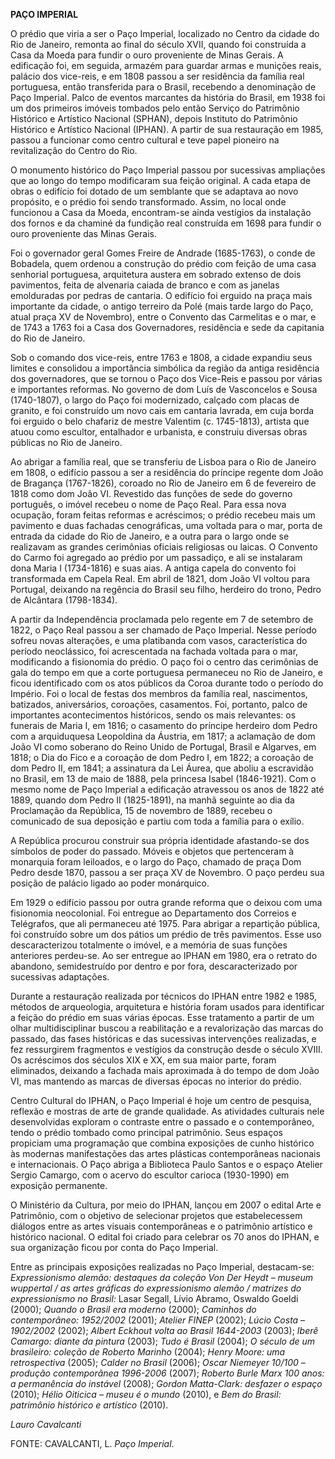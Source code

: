 **PAÇO IMPERIAL**

O prédio que viria a ser o Paço Imperial, localizado no Centro da cidade
do Rio de Janeiro, remonta ao final do século XVII, quando foi
construída a Casa da Moeda para fundir o ouro proveniente de Minas
Gerais. A edificação foi, em seguida, armazém para guardar armas e
munições reais, palácio dos vice-reis, e em 1808 passou a ser residência
da família real portuguesa, então transferida para o Brasil, recebendo a
denominação de Paço Imperial. Palco de eventos marcantes da história do
Brasil, em 1938 foi um dos primeiros imóveis tombados pelo então Serviço
do Patrimônio Histórico e Artístico Nacional (SPHAN), depois Instituto
do Patrimônio Histórico e Artístico Nacional (IPHAN). A partir de sua
restauração em 1985, passou a funcionar como centro cultural e teve
papel pioneiro na revitalização do Centro do Rio.

O monumento histórico do Paço Imperial passou por sucessivas ampliações
que ao longo do tempo modificaram sua feição original. A cada etapa de
obras o edifício foi dotado de um semblante que se adaptava ao novo
propósito, e o prédio foi sendo transformado. Assim, no local onde
funcionou a Casa da Moeda, encontram-se ainda vestígios da instalação
dos fornos e da chaminé da fundição real construída em 1698 para fundir
o ouro proveniente das Minas Gerais.

Foi o governador geral Gomes Freire de Andrade (1685-1763), o conde de
Bobadela, quem ordenou a construção do prédio com feição de uma casa
senhorial portuguesa, arquitetura austera em sobrado extenso de dois
pavimentos, feita de alvenaria caiada de branco e com as janelas
emolduradas por pedras de cantaria. O edifício foi erguido na praça mais
importante da cidade, o antigo terreiro da Polé (mais tarde largo do
Paço, atual praça XV de Novembro), entre o Convento das Carmelitas e o
mar, e de 1743 a 1763 foi a Casa dos Governadores, residência e sede da
capitania do Rio de Janeiro.

Sob o comando dos vice-reis, entre 1763 e 1808, a cidade expandiu seus
limites e consolidou a importância simbólica da região da antiga
residência dos governadores, que se tornou o Paço dos Vice-Reis e passou
por várias e importantes reformas. No governo de dom Luís de Vasconcelos
e Sousa (1740-1807), o largo do Paço foi modernizado, calçado com placas
de granito, e foi construído um novo cais em cantaria lavrada, em cuja
borda foi erguido o belo chafariz de mestre Valentim (c. 1745-1813),
artista que atuou como escultor, entalhador e urbanista, e construiu
diversas obras públicas no Rio de Janeiro.

Ao abrigar a família real, que se transferiu de Lisboa para o Rio de
Janeiro em 1808, o edifício passou a ser a residência do príncipe
regente dom João de Bragança (1767-1826), coroado no Rio de Janeiro em 6
de fevereiro de 1818 como dom João VI. Revestido das funções de sede do
governo português, o imóvel recebeu o nome de Paço Real. Para essa nova
ocupação, foram feitas reformas e acréscimos; o prédio recebeu mais um
pavimento e duas fachadas cenográficas, uma voltada para o mar, porta de
entrada da cidade do Rio de Janeiro, e a outra para o largo onde se
realizavam as grandes cerimônias oficiais religiosas ou laicas. O
Convento do Carmo foi agregado ao prédio por um passadiço, e ali se
instalaram dona Maria I (1734-1816) e suas aias. A antiga capela do
convento foi transformada em Capela Real. Em abril de 1821, dom João VI
voltou para Portugal, deixando na regência do Brasil seu filho, herdeiro
do trono, Pedro de Alcântara (1798-1834).

A partir da Independência proclamada pelo regente em 7 de setembro de
1822, o Paço Real passou a ser chamado de Paço Imperial. Nesse período
sofreu novas alterações, e uma platibanda com vasos, característica do
período neoclássico, foi acrescentada na fachada voltada para o mar,
modificando a fisionomia do prédio. O paço foi o centro das cerimônias
de gala do tempo em que a corte portuguesa permaneceu no Rio de Janeiro,
e ficou identificado com os atos públicos da Coroa durante todo o
período do Império. Foi o local de festas dos membros da família real,
nascimentos, batizados, aniversários, coroações, casamentos. Foi,
portanto, palco de importantes acontecimentos históricos, sendo os mais
relevantes: os funerais de Maria I, em 1816; o casamento do príncipe
herdeiro dom Pedro com a arquiduquesa Leopoldina da Áustria, em 1817; a
aclamação de dom João VI como soberano do Reino Unido de Portugal,
Brasil e Algarves, em 1818; o Dia do Fico e a coroação de dom Pedro I,
em 1822; a coroação de dom Pedro II, em 1841; a assinatura da Lei Áurea,
que aboliu a escravidão no Brasil, em 13 de maio de 1888, pela princesa
Isabel (1846-1921). Com o mesmo nome de Paço Imperial a edificação
atravessou os anos de 1822 até 1889, quando dom Pedro II (1825-1891), na
manhã seguinte ao dia da Proclamação da República, 15 de novembro de
1889, recebeu o comunicado de sua deposição e partiu com toda a família
para o exílio.

A República procurou construir sua própria identidade afastando-se dos
símbolos de poder do passado. Móveis e objetos que pertenceram à
monarquia foram leiloados, e o largo do Paço, chamado de praça Dom Pedro
desde 1870, passou a ser praça XV de Novembro. O paço perdeu sua posição
de palácio ligado ao poder monárquico.

Em 1929 o edifício passou por outra grande reforma que o deixou com uma
fisionomia neocolonial. Foi entregue ao Departamento dos Correios e
Telégrafos, que ali permaneceu até 1975. Para abrigar a repartição
pública, foi construído sobre um dos pátios um prédio de três
pavimentos. Esse uso descaracterizou totalmente o imóvel, e a memória de
suas funções anteriores perdeu-se. Ao ser entregue ao IPHAN em 1980, era
o retrato do abandono, semidestruído por dentro e por fora,
descaracterizado por sucessivas adaptações.

Durante a restauração realizada por técnicos do IPHAN entre 1982 e 1985,
métodos de arqueologia, arquitetura e história foram usados para
identificar a feição do prédio em suas várias épocas. Esse tratamento a
partir de um olhar multidisciplinar buscou a reabilitação e a
revalorização das marcas do passado, das fases históricas e das
sucessivas intervenções realizadas, e fez ressurgirem fragmentos e
vestígios da construção desde o século XVIII. Os acréscimos dos séculos
XIX e XX, em sua maior parte, foram eliminados, deixando a fachada mais
aproximada à do tempo de dom João VI, mas mantendo as marcas de diversas
épocas no interior do prédio.

Centro Cultural do IPHAN, o Paço Imperial é hoje um centro de pesquisa,
reflexão e mostras de arte de grande qualidade. As atividades culturais
nele desenvolvidas exploram o contraste entre o passado e o
contemporâneo, tendo o prédio tombado como principal patrimônio. Seus
espaços propiciam uma programação que combina exposições de cunho
histórico às modernas manifestações das artes plásticas contemporâneas
nacionais e internacionais. O Paço abriga a Biblioteca Paulo Santos e o
espaço Atelier Sergio Camargo, com o acervo do escultor carioca
(1930-1990) em exposição permanente.

O Ministério da Cultura, por meio do IPHAN, lançou em 2007 o edital Arte
e Patrimônio, com o objetivo de selecionar projetos que estabelecessem
diálogos entre as artes visuais contemporâneas e o patrimônio artístico
e histórico nacional. O edital foi criado para celebrar os 70 anos do
IPHAN, e sua organização ficou por conta do Paço Imperial.

Entre as principais exposições realizadas no Paço Imperial, destacam-se:
*Expressionismo alemão: destaques da coleção Von Der Heydt – museum
wuppertal / as artes gráficas do expressionismo alemão / matrizes do
expressionismo no Brasil:* Lasar Segall, Lívio Abramo, Oswaldo Goeldi
(2000); *Quando o Brasil era moderno* (2000); *Caminhos do
contemporâneo: 1952/2002* (2001); *Atelier FINEP* (2002); *Lúcio Costa –
1902/2002* (2002); *Albert Eckhout volta ao Brasil 1644-2003* (2003);
*Iberê Camargo: diante da pintura* (2003); *Tudo é Brasil* (2004); *O
século de um brasileiro: coleção de Roberto Marinho* (2004); *Henry
Moore: uma retrospectiva* (2005); *Calder no Brasil* (2006); *Oscar
Niemeyer 10/100 – produção contemporânea 1996-2006* (2007); *Roberto
Burle Marx 100 anos: a permanência do instável* (2008); *Gordon
Matta-Clark: desfazer o espaço* (2010); *Hélio Oiticica – museu é o
mundo* (2010), e *Bem do Brasil: patrimônio histórico e artístico*
(2010).

*Lauro Cavalcanti*

FONTE: CAVALCANTI, L. *Paço Imperial*.
